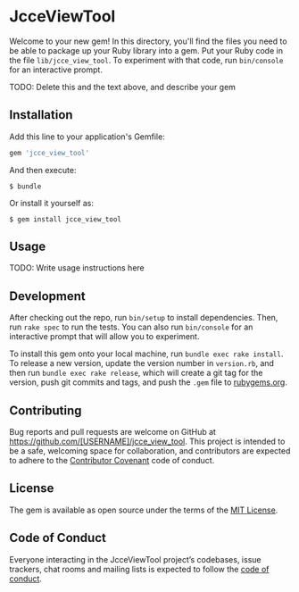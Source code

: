 # JcceViewTool

Welcome to your new gem! In this directory, you'll find the files you need to be able to package up your Ruby library into a gem. Put your Ruby code in the file `lib/jcce_view_tool`. To experiment with that code, run `bin/console` for an interactive prompt.

TODO: Delete this and the text above, and describe your gem

## Installation

Add this line to your application's Gemfile:

```ruby
gem 'jcce_view_tool'
```

And then execute:

    $ bundle

Or install it yourself as:

    $ gem install jcce_view_tool

## Usage

TODO: Write usage instructions here

## Development

After checking out the repo, run `bin/setup` to install dependencies. Then, run `rake spec` to run the tests. You can also run `bin/console` for an interactive prompt that will allow you to experiment.

To install this gem onto your local machine, run `bundle exec rake install`. To release a new version, update the version number in `version.rb`, and then run `bundle exec rake release`, which will create a git tag for the version, push git commits and tags, and push the `.gem` file to [rubygems.org](https://rubygems.org).

## Contributing

Bug reports and pull requests are welcome on GitHub at https://github.com/[USERNAME]/jcce_view_tool. This project is intended to be a safe, welcoming space for collaboration, and contributors are expected to adhere to the [Contributor Covenant](http://contributor-covenant.org) code of conduct.

## License

The gem is available as open source under the terms of the [MIT License](https://opensource.org/licenses/MIT).

## Code of Conduct

Everyone interacting in the JcceViewTool project’s codebases, issue trackers, chat rooms and mailing lists is expected to follow the [code of conduct](https://github.com/[USERNAME]/jcce_view_tool/blob/master/CODE_OF_CONDUCT.md).
